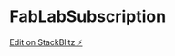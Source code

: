 # FabLabSubscription

[Edit on StackBlitz ⚡️](https://stackblitz.com/edit/stackblitz-starters-gsxxo5)